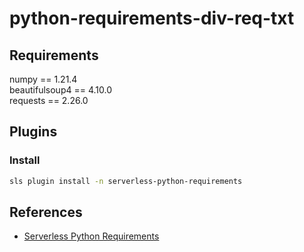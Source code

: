 # python-requirements-div-req-txt

## Requirements
numpy == 1.21.4  
beautifulsoup4 == 4.10.0  
requests == 2.26.0  

## Plugins

### Install
```sh
sls plugin install -n serverless-python-requirements
```

## References
- [Serverless Python Requirements](https://www.serverless.com/plugins/serverless-python-requirements)
